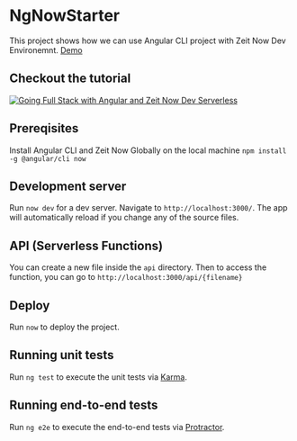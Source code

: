 # NgNowStarter

This project shows how we can use Angular CLI project with Zeit Now Dev Environemnt. [Demo](https://ng-now-starter.mbaljeetsingh.now.sh/)

## Checkout the tutorial
[![Going Full Stack with Angular and Zeit Now Dev Serverless](http://img.youtube.com/vi/ctpANunq6X0/0.jpg)](http://www.youtube.com/watch?v=ctpANunq6X0 "Going Full Stack with Angular and Zeit Now Dev Serverless")

## Prereqisites

Install Angular CLI and Zeit Now Globally on the local machine `npm install -g @angular/cli now` 

## Development server

Run `now dev` for a dev server. Navigate to `http://localhost:3000/`. The app will automatically reload if you change any of the source files.

## API (Serverless Functions)

You can create a new file inside the `api` directory. Then to access the function, you can go to `http://localhost:3000/api/{filename}`

## Deploy

Run `now` to deploy the project.

## Running unit tests

Run `ng test` to execute the unit tests via [Karma](https://karma-runner.github.io).

## Running end-to-end tests

Run `ng e2e` to execute the end-to-end tests via [Protractor](http://www.protractortest.org/).
